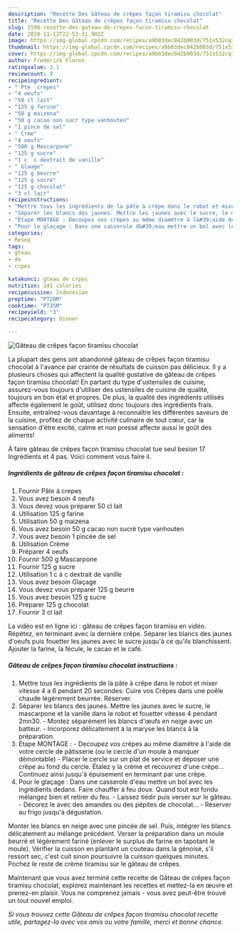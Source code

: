 ```yaml
---
description: "Recette Des Gâteau de crêpes façon tiramisu chocolat"
title: "Recette Des Gâteau de crêpes façon tiramisu chocolat"
slug: 1598-recette-des-gateau-de-crepes-facon-tiramisu-chocolat
date: 2020-11-13T22:53:31.902Z
image: https://img-global.cpcdn.com/recipes/a9b03dec042b003d/751x532cq70/gateau-de-crepes-facon-tiramisu-chocolat-photo-principale-de-la-recette.jpg
thumbnail: https://img-global.cpcdn.com/recipes/a9b03dec042b003d/751x532cq70/gateau-de-crepes-facon-tiramisu-chocolat-photo-principale-de-la-recette.jpg
cover: https://img-global.cpcdn.com/recipes/a9b03dec042b003d/751x532cq70/gateau-de-crepes-facon-tiramisu-chocolat-photo-principale-de-la-recette.jpg
author: Frederick Flores
ratingvalue: 3.1
reviewcount: 9
recipeingredient:
- " Pte  crepes"
- "4 oeufs"
- "50 cl lait"
- "125 g farine"
- "50 g maizena"
- "50 g cacao non sucr type vanhouten"
- "1 pince de sel"
- " Crme"
- "4 oeufs"
- "500 g Mascarpone"
- "125 g sucre"
- "1 c  c dextrait de vanille"
- " Glaage"
- "125 g beurre"
- "125 g sucre"
- "125 g chocolat"
- "3 cl lait"
recipeinstructions:
- "Mettre tous les ingrédients de la pâte à crêpe dans le robot et mixer vitesse 4 a 6 pendant 20 secondes. Cuire vos Crêpes dans une poêle chaude légèrement beurrée. Réserver."
- "Séparer les blancs des jaunes. Mettre les jaunes avec le sucre, le mascarpone et la vanille dans le robot et fouetter vitesse 4 pendant 2mn30. Montez séparément les blancs d&#39;œufs en neige avec un batteur. Incorporez délicatement à la maryse les blancs à la préparation."
- "Étape MONTAGE : Decoupez vos crêpes au même diamètre à l&#39;aide de votre cercle de pâtisserie (ou le cercle d&#39;un moule à manquer démontable) Placer le cercle sur un plat de service et déposer une crêpe au fond du cercle. Étalez y la crème et recouvrez d&#39;une crêpe... Continuez ainsi jusqu&#39;à épuisement en terminant par une crêpe."
- "Pour le glaçage : Dans une casserole d&#39;eau mettre un bol avec les ingrédients dedans. Faire chauffer à feu doux. Quand tout est fondu mélangez bien et retirer du feu. Laissez tiédir puis verser sur le gâteau. Décorez le avec des amandes ou des pépites de chocolat... Réserver au frigo jusqu&#39;à dégustation."
categories:
- Resep
tags:
- gteau
- de
- crpes

katakunci: gteau de crpes 
nutrition: 141 calories
recipecuisine: Indonesian
preptime: "PT20M"
cooktime: "PT35M"
recipeyield: "3"
recipecategory: Dinner

---
```



![Gâteau de crêpes façon tiramisu chocolat](https://img-global.cpcdn.com/recipes/a9b03dec042b003d/751x532cq70/gateau-de-crepes-facon-tiramisu-chocolat-photo-principale-de-la-recette.jpg)

La plupart des gens ont abandonné gâteau de crêpes façon tiramisu chocolat à l'avance par crainte de résultats de cuisson pas délicieux. Il y a plusieurs choses qui affectent la qualité gustative de gâteau de crêpes façon tiramisu chocolat! En partant du type d'ustensiles de cuisine, assurez-vous toujours d'utiliser des ustensiles de cuisine de qualité, toujours en bon état et propres. De plus, la qualité des ingrédients utilisés affecte également le goût, utilisez donc toujours des ingrédients frais. Ensuite, entraînez-vous davantage à reconnaître les différentes saveurs de la cuisine, profitez de chaque activité culinaire de tout cœur, car la sensation d'être excité, calme et non pressé affecte aussi le goût des aliments!

<!--inarticleads1-->

À faire gâteau de crêpes façon tiramisu chocolat tue seul besion 17 Ingrédients et 4 pas. Voici comment vous faire il.

##### Ingrédients de gâteau de crêpes façon tiramisu chocolat :

1. Fournir  Pâte à crepes
1. Vous avez besoin 4 oeufs
1. Vous devez vous préparer 50 cl lait
1. Utilisation 125 g farine
1. Utilisation 50 g maizena
1. Vous avez besoin 50 g cacao non sucré type vanhouten
1. Vous avez besoin 1 pincée de sel
1. Utilisation  Crème
1. Préparer 4 oeufs
1. Fournir 500 g Mascarpone
1. Fournir 125 g sucre
1. Utilisation 1 c à c dextrait de vanille
1. Vous avez besoin  Glaçage
1. Vous devez vous préparer 125 g beurre
1. Vous avez besoin 125 g sucre
1. Préparer 125 g chocolat
1. Fournir 3 cl lait


La vidéo est en ligne ici : gâteau de crêpes façon tiramisu en vidéo. Répétez, en terminant avec la dernière crêpe. Séparer les blancs des jaunes d&#39;oeufs puis fouetter les jaunes avec le sucre jusqu&#39;à ce qu&#39;ils blanchissent. Ajouter la farine, la fécule, le cacao et le café. 

<!--inarticleads2-->

##### Gâteau de crêpes façon tiramisu chocolat instructions :

1. Mettre tous les ingrédients de la pâte à crêpe dans le robot et mixer vitesse 4 a 6 pendant 20 secondes. Cuire vos Crêpes dans une poêle chaude légèrement beurrée. Réserver.
1. Séparer les blancs des jaunes. Mettre les jaunes avec le sucre, le mascarpone et la vanille dans le robot et fouetter vitesse 4 pendant 2mn30. - Montez séparément les blancs d&#39;œufs en neige avec un batteur. - Incorporez délicatement à la maryse les blancs à la préparation.
1. Étape MONTAGE : - Decoupez vos crêpes au même diamètre à l&#39;aide de votre cercle de pâtisserie (ou le cercle d&#39;un moule à manquer démontable) - Placer le cercle sur un plat de service et déposer une crêpe au fond du cercle. Étalez y la crème et recouvrez d&#39;une crêpe... Continuez ainsi jusqu&#39;à épuisement en terminant par une crêpe.
1. Pour le glaçage : Dans une casserole d&#39;eau mettre un bol avec les ingrédients dedans. Faire chauffer à feu doux. Quand tout est fondu mélangez bien et retirer du feu. - Laissez tiédir puis verser sur le gâteau. - Décorez le avec des amandes ou des pépites de chocolat... - Réserver au frigo jusqu&#39;à dégustation.


Monter les blancs en neige avec une pincée de sel. Puis, intégrer les blancs délicatement au mélange précédent. Verser la préparation dans un moule beurré et légèrement fariné (enlever le surplus de farine en tapotant le moule). Vérifier la cuisson en plantant un couteau dans la génoise, s&#39;il ressort sec, c&#39;est cuit sinon poursuivre la cuisson quelques minutes. Pochez le reste de crème tiramisu sur le gâteau de crêpes. 

<!--inarticleads1-->

<p>
Maintenant que vous avez terminé cette recette de Gâteau de crêpes façon tiramisu chocolat, explorez maintenant les recettes et mettez-la en œuvre et prenez-en plaisir. Vous ne comprenez jamais - vous avez peut-être trouvé un tout nouvel emploi.
</p>

<p>
<i>Si vous trouvez cette Gâteau de crêpes façon tiramisu chocolat recette utile, partagez-la avec vos amis ou votre famille, merci et bonne chance.</i>
</p>
